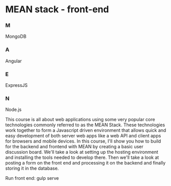 # MEAN stack - front-end

<h3>M</h3>MongoDB<h3>A</h3>Angular<h3>E</h3>ExpressJS<h3>N</h3>Node.js

This course is all about web applications using some very popular core technologies commonly referred to as the MEAN Stack. These technologies work together to form a Javascript driven environment that allows quick and easy development of both server web apps like a web API and client apps for browsers and mobile devices. In this course, I'll show you how to build for the backend and frontend with MEAN by creating a basic user discussion board. We'll take a look at setting up the hosting environment and installing the tools needed to develop there. Then we'll take a look at posting a form on the front end and processing it on the backend and finally storing it in the database.

Run front end: gulp serve